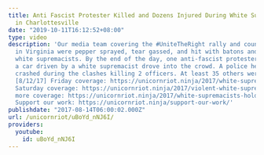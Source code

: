 ```yaml
---
title: Anti Fascist Protester Killed and Dozens Injured During White Supremacist Rally
  in Charlottesville
date: "2019-10-11T16:12:52+08:00"
type: video
description: 'Our media team covering the #UniteTheRight rally and counter-protest
  in Virginia were pepper sprayed, tear gassed, and hit with batons and sticks by
  white supremacists. By the end of the day, one anti-fascist protester was dead after
  a car driven by a white supremacist drove into the crowd. A police helicopter also
  crashed during the clashes killing 2 officers. At least 35 others were also injured.
  [8/12/17] Friday coverage: https://unicornriot.ninja/2017/white-supremacist-mob-carrying-torches-attacks-anti-racist-protesters-charlottesville/
  Saturday coverage: https://unicornriot.ninja/2017/violent-white-supremacist-rally-charlottesville-ends-murder/
  more coverage: https://unicornriot.ninja/2017/white-supremacists-hold-unite-right-rally-charlottesville/
  Support our work: https://unicornriot.ninja/support-our-work/'
publishdate: "2017-08-14T06:00:02.000Z"
url: /unicornriot/uBoYd_nNJ6I/
providers:
  youtube:
    id: uBoYd_nNJ6I
---
```


